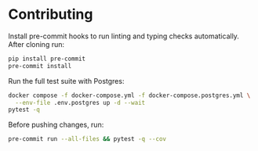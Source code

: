 # Contributing

Install pre-commit hooks to run linting and typing checks automatically. After cloning run:

```bash
pip install pre-commit
pre-commit install
```

Run the full test suite with Postgres:

```bash
docker compose -f docker-compose.yml -f docker-compose.postgres.yml \
  --env-file .env.postgres up -d --wait
pytest -q
```

Before pushing changes, run:

```bash
pre-commit run --all-files && pytest -q --cov
```
